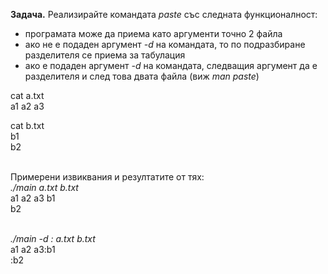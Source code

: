 **Задача.** Реализирайте командата *paste* със следната функционалност:

* програмата може да приема като аргументи точно 2 файла
* ако не е подаден аргумент *-d* на командата, то по подразбиране разделителя се приема за табулация
* ако е подаден аргумент *-d* на командата, следващия аргумент да е разделителя и след това двата файла (виж *man paste*)


cat a.txt<br>
a1 a2 a3<brbr>

cat b.txt<br>
b1<br>
b2<br><br>

Примерени извиквания и резултатите от тях:<br>
*./main a.txt b.txt*<br>
a1 a2 a3  b1<br>
  b2<br><br>

*./main -d : a.txt b.txt*<br>
a1 a2 a3:b1<br>
:b2
